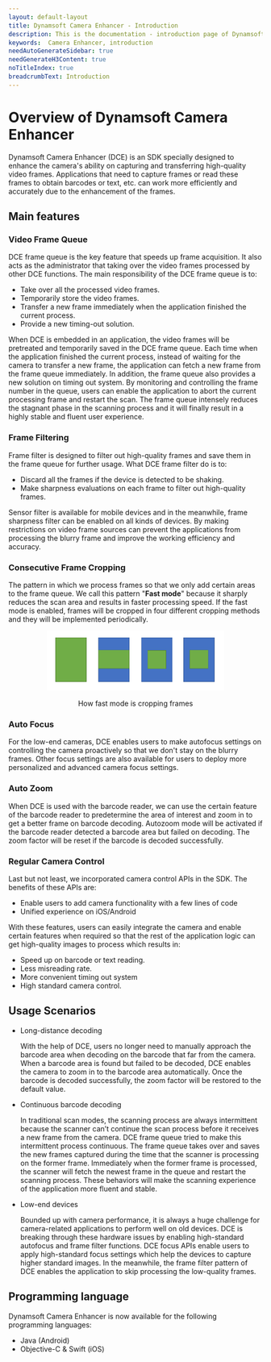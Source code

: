 ```yaml
---
layout: default-layout
title: Dynamsoft Camera Enhancer - Introduction
description: This is the documentation - introduction page of Dynamsoft Camera Enhancer.
keywords:  Camera Enhancer, introduction
needAutoGenerateSidebar: true
needGenerateH3Content: true
noTitleIndex: true
breadcrumbText: Introduction
---
```


# Overview of Dynamsoft Camera Enhancer

Dynamsoft Camera Enhancer (DCE) is an SDK specially designed to enhance the camera's ability on capturing and transferring high-quality video frames. Applications that need to capture frames or read these frames to obtain barcodes or text, etc. can work more efficiently and accurately due to the enhancement of the frames.

## Main features

### **Video Frame Queue**

DCE frame queue is the key feature that speeds up frame acquisition. It also acts as the administrator that taking over the video frames processed by other DCE functions. The main responsibility of the DCE frame queue is to:

- Take over all the processed video frames.
- Temporarily store the video frames.
- Transfer a new frame immediately when the application finished the current process.
- Provide a new timing-out solution.

When DCE is embedded in an application, the video frames will be pretreated and temporarily saved in the DCE frame queue. Each time when the application finished the current process, instead of waiting for the camera to transfer a new frame, the application can fetch a new frame from the frame queue immediately. In addition, the frame queue also provides a new solution on timing out system. By monitoring and controlling the frame number in the queue, users can enable the application to abort the current processing frame and restart the scan. The frame queue intensely reduces the stagnant phase in the scanning process and it will finally result in a highly stable and fluent user experience.

### **Frame Filtering**

Frame filter is designed to filter out high-quality frames and save them in the frame queue for further usage. What DCE frame filter do is to:

- Discard all the frames if the device is detected to be shaking.
- Make sharpness evaluations on each frame to filter out high-quality frames.

Sensor filter is available for mobile devices and in the meanwhile, frame sharpness filter can be enabled on all kinds of devices. By making restrictions on video frame sources can prevent the applications from processing the blurry frame and improve the working efficiency and accuracy.

### **Consecutive Frame Cropping**

The pattern in which we process frames so that we only add certain areas to the frame queue. We call this pattern "**Fast mode**" because it sharply reduces the scan area and results in faster processing speed. If the fast mode is enabled, frames will be cropped in four different cropping methods and they will be implemented periodically.

<div align="center">
    <p><img src="overview/assets/Fast-mode.png" width="70%" alt="Fast-mode"></p>
    <p>How fast mode is cropping frames</p>
</div>

### **Auto Focus**

For the low-end cameras, DCE enables users to make autofocus settings on controlling the camera proactively so that we don't stay on the blurry frames. Other focus settings are also available for users to deploy more personalized and advanced camera focus settings.

### **Auto Zoom**

When DCE is used with the barcode reader, we can use the certain feature of the barcode reader to predetermine the area of interest and zoom in to get a better frame on barcode decoding. Autozoom mode will be activated if the barcode reader detected a barcode area but failed on decoding. The zoom factor will be reset if the barcode is decoded successfully.

### **Regular Camera Control**

Last but not least, we incorporated camera control APIs in the SDK. The benefits of these APIs are:
- Enable users to add camera functionality with a few lines of code
- Unified experience on iOS/Android

With these features, users can easily integrate the camera and enable certain features when required so that the rest of the application logic can get high-quality images to process which results in:

- Speed up on barcode or text reading.
- Less misreading rate.
- More convenient timing out system
- High standard camera control.

## Usage Scenarios

- Long-distance decoding

    With the help of DCE, users no longer need to manually approach the barcode area when decoding on the barcode that far from the camera. When a barcode area is found but failed to be decoded, DCE enables the camera to zoom in to the barcode area automatically. Once the barcode is decoded successfully, the zoom factor will be restored to the default value.

- Continuous barcode decoding

    In traditional scan modes, the scanning process are always intermittent because the scanner can’t continue the scan process before it receives a new frame from the camera. DCE frame queue tried to make this intermittent process continuous. The frame queue takes over and saves the new frames captured during the time that the scanner is processing on the former frame. Immediately when the former frame is processed, the scanner will fetch the newest frame in the queue and restart the scanning process. These behaviors will make the scanning experience of the application more fluent and stable.

- Low-end devices

    Bounded up with camera performance, it is always a huge challenge for camera-related applications to perform well on old devices. DCE is breaking through these hardware issues by enabling high-standard autofocus and frame filter functions. DCE focus APIs enable users to apply high-standard focus settings which help the devices to capture higher standard images. In the meanwhile, the frame filter pattern of DCE enables the application to skip processing the low-quality frames.

## Programming language

Dynamsoft Camera Enhancer is now available for the following programming languages:

- Java (Android)
- Objective-C & Swift (iOS)
